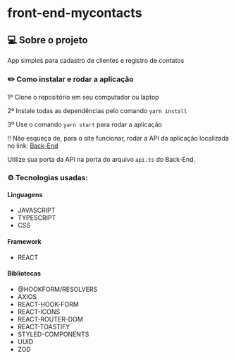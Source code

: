 # front-end-mycontacts

<h2> 💻 Sobre o projeto </h2>
App simples para cadastro de clientes e registro de contatos

<h3>✏️ Como instalar e rodar a aplicação</h3>

1º Clone o repositório em seu computador ou laptop

2º Instale todas as dependências pelo comando `yarn install`

3º Use o comando `yarn start` para rodar a aplicação

‼️ Não esqueça de, para o site funcionar, rodar a API da aplicação localizada no link:
<a href="https://github.com/JacqueKajiya/back-end-mycontacts">Back-End</a>

Utilize sua porta da API na porta do arquivo `api.ts` do Back-End.

<h3>⚙️ Tecnologias usadas:</h3>

#### Linguagens

- JAVASCRIPT
- TYPESCRIPT
- CSS

#### Framework

- REACT

#### Bibliotecas

- @HOOKFORM/RESOLVERS
- AXIOS
- REACT-HOOK-FORM
- REACT-ICONS
- REACT-ROUTER-DOM
- REACT-TOASTIFY
- STYLED-COMPONENTS
- UUID
- ZOD
